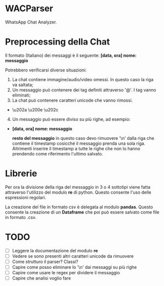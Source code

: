 # WACParser

WhatsApp Chat Analyzer.

# Preprocessing della Chat
Il formato (Italiano) dei messaggi è il seguente:
**[data, ora] nome: messaggio**

Potrebbero verificarsi diverse situazioni:
1. La chat contiene immagine/audio/video omessi. In questo caso la riga va saltata;
2. Un messaggio può contenere dei tag definiti attraverso '@'. I tag vanno eliminati;
3. La chat può contenere caratteri unicode che vanno rimossi.
  - \u202a \u200e \u202c
4. Un messaggio può essere diviso su più righe, ad esempio:
  - **[data, ora] nome: messaggio**

    **resto del messaggio**
    in questo caso devo rimuovere '\n' dalla riga che contiene il timestamp
    cosicché il messaggio prenda una sola riga. Altrimenti inserire il timestamp
    a tutte le righe che non lo hanno prendendo come riferimento l'ultimo salvato.

# Librerie
Per ora la divisione della riga del messaggio in 3 o 4 sottotipi viene fatta 
attraverso l'utilizzo del modulo **re** di python. Questo consente l'uso delle
espressioni regolari.

La creazione del file in formato csv è delegata al modulo **pandas**. Questo 
consente la creazione di un **Dataframe** che poi può essere salvato come file
in formato .csv.

# TODO
- [ ] Leggere la documentazione del modulo **re**
- [ ] Vedere se sono presenti altri caratteri unicode da rimuovere
- [ ] Come strutturo il parser? Classi?
- [ ] Capire come posso eliminare lo '\n' dai messaggi su più righe
- [ ] Capire come usare le regex per dividere il messaggio
- [ ] Capire che analisi voglio fare
